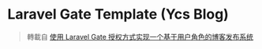 # Laravel Gate Template (Ycs Blog)

> 轉載自 [使用 Laravel Gate 授权方式实现一个基于用户角色的博客发布系统](https://laravel-china.org/articles/5336/using-laravel-gate-authorization-to-implement-a-blog-publishing-system-based-on-user-roles)